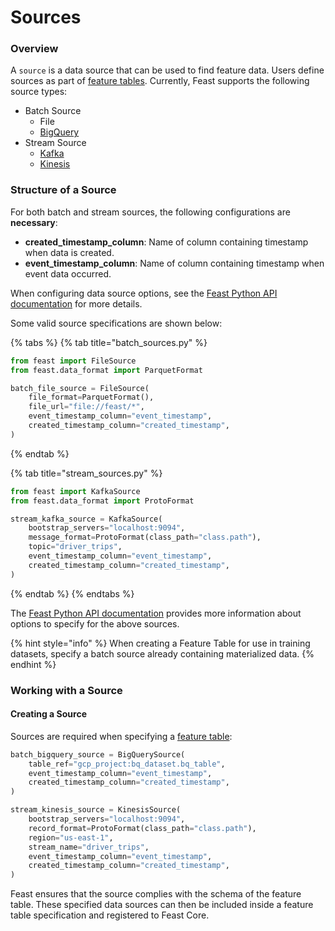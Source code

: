 # Sources

### Overview

A `source` is a data source that can be used to find feature data. Users define sources as part of [feature tables](feature-tables.md). Currently, Feast supports the following source types:

* Batch Source
  * File
  * [BigQuery](https://cloud.google.com/bigquery)
* Stream Source
  * [Kafka](https://kafka.apache.org/)
  * [Kinesis](https://aws.amazon.com/kinesis/)

### Structure of a Source

For both batch and stream sources, the following configurations are **necessary**:

* **created\_timestamp\_column**: Name of column containing timestamp when data is created.
* **event\_timestamp\_column**: Name of column containing timestamp when event data occurred.

When configuring data source options, see the [Feast Python API documentation](https://api.docs.feast.dev/python/) for more details.

Some valid source specifications are shown below:

{% tabs %}
{% tab title="batch\_sources.py" %}
```python
from feast import FileSource
from feast.data_format import ParquetFormat

batch_file_source = FileSource(
    file_format=ParquetFormat(),
    file_url="file://feast/*",
    event_timestamp_column="event_timestamp",
    created_timestamp_column="created_timestamp",
)
```
{% endtab %}

{% tab title="stream\_sources.py" %}
```python
from feast import KafkaSource
from feast.data_format import ProtoFormat

stream_kafka_source = KafkaSource(
    bootstrap_servers="localhost:9094",
    message_format=ProtoFormat(class_path="class.path"),
    topic="driver_trips",
    event_timestamp_column="event_timestamp",
    created_timestamp_column="created_timestamp",
)
```
{% endtab %}
{% endtabs %}

The [Feast Python API documentation](https://api.docs.feast.dev/python/) provides more information about options to specify for the above sources.

{% hint style="info" %}
When creating a Feature Table for use in training datasets, specify a batch source already containing materialized data.
{% endhint %}

### Working with a Source

#### Creating a Source

Sources are required when specifying a [feature table](feature-tables.md):

```python
batch_bigquery_source = BigQuerySource(
    table_ref="gcp_project:bq_dataset.bq_table",
    event_timestamp_column="event_timestamp",
    created_timestamp_column="created_timestamp",
)

stream_kinesis_source = KinesisSource(
    bootstrap_servers="localhost:9094",
    record_format=ProtoFormat(class_path="class.path"),
    region="us-east-1",
    stream_name="driver_trips",
    event_timestamp_column="event_timestamp",
    created_timestamp_column="created_timestamp",
)
```

Feast ensures that the source complies with the schema of the feature table. These specified data sources can then be included inside a feature table specification and registered to Feast Core.

